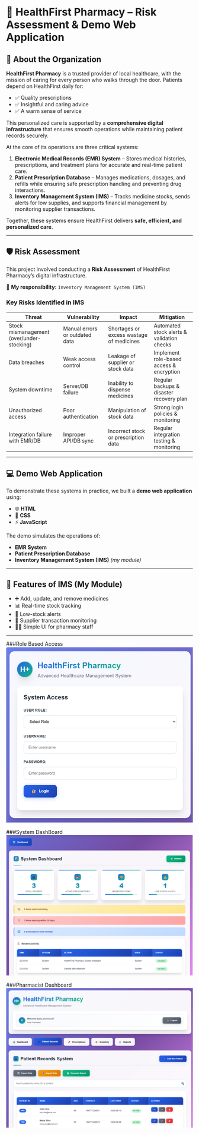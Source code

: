 # 🏥 HealthFirst Pharmacy – Risk Assessment & Demo Web Application  

## 📌 About the Organization  
**HealthFirst Pharmacy** is a trusted provider of local healthcare, with the mission of caring for every person who walks through the door. Patients depend on HealthFirst daily for:  
- ✅ Quality prescriptions  
- ✅ Insightful and caring advice  
- ✅ A warm sense of service  

This personalized care is supported by a **comprehensive digital infrastructure** that ensures smooth operations while maintaining patient records securely.  

At the core of its operations are three critical systems:  
1. **Electronic Medical Records (EMR) System** – Stores medical histories, prescriptions, and treatment plans for accurate and real-time patient care.  
2. **Patient Prescription Database** – Manages medications, dosages, and refills while ensuring safe prescription handling and preventing drug interactions.  
3. **Inventory Management System (IMS)** – Tracks medicine stocks, sends alerts for low supplies, and supports financial management by monitoring supplier transactions.  

Together, these systems ensure HealthFirst delivers **safe, efficient, and personalized care**.  

---

## 🛡️ Risk Assessment  
This project involved conducting a **Risk Assessment** of HealthFirst Pharmacy’s digital infrastructure.  

🔹 **My responsibility:** `Inventory Management System (IMS)`  

### Key Risks Identified in IMS  
| Threat | Vulnerability | Impact | Mitigation |
|--------|--------------|--------|------------|
| Stock mismanagement (over/under-stocking) | Manual errors or outdated data | Shortages or excess wastage of medicines | Automated stock alerts & validation checks |
| Data breaches | Weak access control | Leakage of supplier or stock data | Implement role-based access & encryption |
| System downtime | Server/DB failure | Inability to dispense medicines | Regular backups & disaster recovery plan |
| Unauthorized access | Poor authentication | Manipulation of stock data | Strong login policies & monitoring |
| Integration failure with EMR/DB | Improper API/DB sync | Incorrect stock or prescription data | Regular integration testing & monitoring |

---

## 💻 Demo Web Application  
To demonstrate these systems in practice, we built a **demo web application** using:  
- 🌐 **HTML**  
- 🎨 **CSS**  
- ⚡ **JavaScript**  

The demo simulates the operations of:  
- **EMR System**  
- **Patient Prescription Database**  
- **Inventory Management System (IMS)** *(my module)*  

---

## 🚀 Features of IMS (My Module)  
- ➕ Add, update, and remove medicines  
- 📊 Real-time stock tracking  
- 🔔 Low-stock alerts  
- 📑 Supplier transaction monitoring  
- 👨‍💻 Simple UI for pharmacy staff  

---
 
###Role Based Access
![Role](./Role_Based_Access.png)

###System DashBoard
![Dashboard](./System_Dashboard.png)

###Pharmacist Dashboard
![Pharmacist](./Pharmacist.png)

